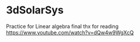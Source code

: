 # 3dSolarSys
Practice for Linear algebra final
thx for reading 
https://www.youtube.com/watch?v=dQw4w9WgXcQ
